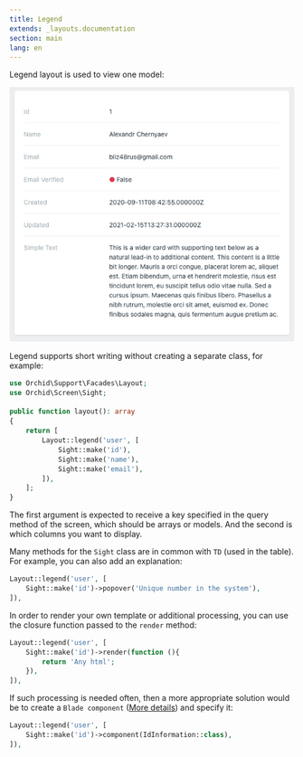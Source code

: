 ```yaml
---
title: Legend
extends: _layouts.documentation
section: main
lang: en
---
```


Legend layout is used to view one model:

![Legend](/assets/img/layouts/legend.png)

Legend supports short writing without creating a separate class, for example:

```php
use Orchid\Support\Facades\Layout;
use Orchid\Screen\Sight;

public function layout(): array
{
    return [
        Layout::legend('user', [
            Sight::make('id'),
            Sight::make('name'),
            Sight::make('email'),
        ]),
    ];
}
```

The first argument is expected to receive a key specified in the query method of the screen, which should be arrays or models. And the second is which columns you want to display.


Many methods for the `Sight` class are in common with `TD` (used in the table). For example, you can also add an explanation:

```php
Layout::legend('user', [
    Sight::make('id')->popover('Unique number in the system'),
]),
```

In order to render your own template or additional processing, you can use the closure function passed to the `render` method:

```php
Layout::legend('user', [
    Sight::make('id')->render(function (){
        return 'Any html';
    }),
]),
```

If such processing is needed often, then a more appropriate solution would be to create a `Blade component` ([More details](https://laravel.com/docs/blade#components)) and specify it:

```php
Layout::legend('user', [
    Sight::make('id')->component(IdInformation::class),
]),
```
